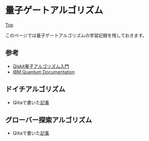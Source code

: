 # 量子ゲートアルゴリズム

[Top](./https://malibu-cola.github.io/Hg-Web/)

このページでは量子ゲートアルゴリズムの学習記録を残しておきます。

## 参考

- [Qiskit量子アルゴリズム入門](https://www.amazon.co.jp/Qiskit-%E9%87%8F%E5%AD%90%E3%83%97%E3%83%AD%E3%82%B0%E3%83%A9%E3%83%9F%E3%83%B3%E3%82%B0%E5%85%A5%E9%96%80-%E4%B8%AD%E5%B1%B1-%E8%8C%82/dp/B07NB942LL)
- [IBM Quantum Documentation](https://docs.quantum.ibm.com/)

## ドイチアルゴリズム

- Qiitaで書いた[記事](https://qiita.com/malibu-cola/items/bf0d88cfaae415ee1e5e)

## グローバー探索アルゴリズム

- Qiitaで書いた[記事](https://qiita.com/malibu-cola/items/8aa650fb45e717665abb)
